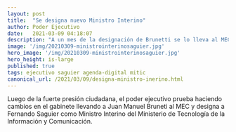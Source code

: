 ```yaml
---
layout: post
title:  "Se designa nuevo Ministro Interino"
author: Poder Ejecutivo
date:   2021-03-09 04:18:07
description: "A un mes de la designación de Brunetti se lo lleva al MEC y se designa nuevo ministro interino"
image: '/img/20210309-ministrointerinosaguier.jpg'
hero_image: '/img/20210309-ministrointerinosaguier.jpg'
hero_height: is-large
published: true
tags: ejecutivo saguier agenda-digital mitic
canonical_url: /2021/03/09/designa-ministro-inerino.html
---
```


Luego de la fuerte presión ciudadana, el poder ejecutivo prueba haciendo cambios en el gabinete llevando a Juan Manuel Bruneti al MEC y designa a Fernando Saguier como Ministro Interino del Ministerio de Tecnología de la Información y Comunicación.

